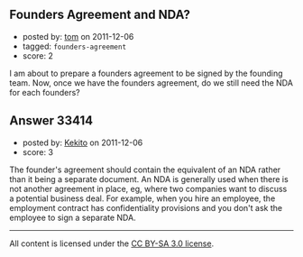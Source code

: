 ## Founders Agreement and NDA?

- posted by: [tom](https://stackexchange.com/users/-1/14815-tom) on 2011-12-06
- tagged: `founders-agreement`
- score: 2

I am about to prepare a founders agreement to be signed by the founding team. Now, once we have the founders agreement, do we still need the NDA for each founders?


## Answer 33414

- posted by: [Kekito](https://stackexchange.com/users/-1/5898-kekito) on 2011-12-06
- score: 3

The founder's agreement should contain the equivalent of an NDA rather than it being a separate document.  An NDA is generally used when there is not another agreement in place, eg, where two companies want to discuss a potential business deal.  For example, when you hire an employee, the employment contract has confidentiality provisions and you don't ask the employee to sign a separate NDA.



---

All content is licensed under the [CC BY-SA 3.0 license](https://creativecommons.org/licenses/by-sa/3.0/).

